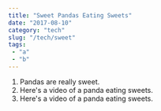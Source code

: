 ```yaml
---
title: "Sweet Pandas Eating Sweets"
date: "2017-08-10"
category: "tech"
slug: "/tech/sweet"
tags: 
 - "a"
 - "b"
---
```

1. Pandas are really sweet.
2. Here's a video of a panda eating sweets.
3. Here's a video of a panda eating sweets.
